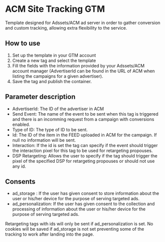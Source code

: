 # ACM Site Tracking GTM

Template designed for Adssets/ACM ad server in order to gather conversion and custom tracking, allowing extra flexibility to the service.

## How to use

1. Set up the template in your GTM account
2. Create a new tag and select the template
3. Fill the fields with the information provided by your Adssets/ACM account manager (AdvertiserId can be found in the URL of ACM when listing the campaigns for a given advertiser).
4. Save the tag and publish the container.

## Parameter description

- AdvertiserId: The ID of the advertiser in ACM
- Send Event: The name of the event to be sent when this tag is triggered and there is an incomming request from a campaign with conversions enabled.
- Type of ID: The type of ID to be sent.
- Id: The ID of the item in the FEED uploaded in ACM for the campaign. If null no information will be sent.
- Interaction: If the id is set the tag can specify if the event should trigger the interaction pixel for this tag to be used for retargeting propouses.
- DSP Retargeting: Allows the user to specify if the tag should trigger the pixel of the specified DSP for retargeting propouses or should not use any id.

## Consents

- ad_storage : If the user has given consent to store information about the user or his/her device for the purpose of serving targeted ads.
- ad_personalization: If the user has given consent to the collection and processing of information about the user or his/her device for the purpose of serving targeted ads.

Retargeting tags with ids will only be sent if ad_personalization is set.
No cookies will be saved if ad_storage is not set preventing some of the tracking to work after landing into the page.



